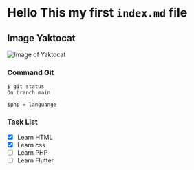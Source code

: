 # Hello This my first `index.md` file

## Image Yaktocat
![Image of Yaktocat](https://octodex.github.com/images/yaktocat.png)

### Command Git
```
$ git status
On branch main
```

```
$php = languange
```

### Task List
- [x] Learn HTML
- [x] Learn css
- [ ] Learn PHP
- [ ] Learn Flutter
